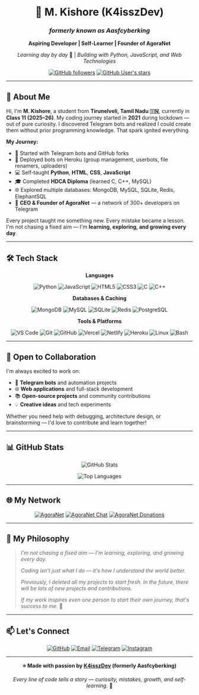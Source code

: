 <div align="center">

# 👋 M. Kishore (K4isszDev)
### *formerly known as Aasfcyberking*

**Aspiring Developer | Self-Learner | Founder of AgoraNet**

*Learning day by day* 🚀 | *Building with Python, JavaScript, and Web Technologies*

[![GitHub followers](https://img.shields.io/github/followers/K4isszDev?style=social)](https://github.com/K4isszDev)
[![GitHub User's stars](https://img.shields.io/github/stars/K4isszDev?style=social)](https://github.com/K4isszDev)

</div>

---

## 🎯 About Me

Hi, I'm **M. Kishore**, a student from **Tirunelveli, Tamil Nadu 🇮🇳**, currently in **Class 11 (2025–26)**. My coding journey started in **2021** during lockdown — out of pure curiosity. I discovered Telegram bots and realized I could create them without prior programming knowledge. That spark ignited everything.

**My Journey:**
- 🤖 Started with Telegram bots and GitHub forks
- 🚀 Deployed bots on Heroku (group management, userbots, file renamers, uploaders)
- 💻 Self-taught **Python**, **HTML**, **CSS**, **JavaScript**
- 🎓 Completed **HDCA Diploma** (learned C, C++, MySQL)
- 🌐 Explored multiple databases: MongoDB, MySQL, SQLite, Redis, ElephantSQL
- 👥 **CEO & Founder of AgoraNet** — a network of 300+ developers on Telegram

Every project taught me something new. Every mistake became a lesson. I'm not chasing a fixed aim — I'm **learning, exploring, and growing every day**.

---

## 🛠️ Tech Stack

<div align="center">

**Languages**

![Python](https://img.shields.io/badge/Python-3776AB?style=for-the-badge&logo=python&logoColor=white)
![JavaScript](https://img.shields.io/badge/JavaScript-F7DF1E?style=for-the-badge&logo=javascript&logoColor=black)
![HTML5](https://img.shields.io/badge/HTML5-E34C26?style=for-the-badge&logo=html5&logoColor=white)
![CSS3](https://img.shields.io/badge/CSS3-1572B6?style=for-the-badge&logo=css3&logoColor=white)
![C](https://img.shields.io/badge/C-A8B9CC?style=for-the-badge&logo=c&logoColor=white)
![C++](https://img.shields.io/badge/C++-00599C?style=for-the-badge&logo=cplusplus&logoColor=white)

**Databases & Caching**

![MongoDB](https://img.shields.io/badge/MongoDB-13AA52?style=for-the-badge&logo=mongodb&logoColor=white)
![MySQL](https://img.shields.io/badge/MySQL-4479A1?style=for-the-badge&logo=mysql&logoColor=white)
![SQLite](https://img.shields.io/badge/SQLite-003B57?style=for-the-badge&logo=sqlite&logoColor=white)
![Redis](https://img.shields.io/badge/Redis-DC382D?style=for-the-badge&logo=redis&logoColor=white)
![PostgreSQL](https://img.shields.io/badge/PostgreSQL-336791?style=for-the-badge&logo=postgresql&logoColor=white)

**Tools & Platforms**

![VS Code](https://img.shields.io/badge/VS%20Code-007ACC?style=for-the-badge&logo=visualstudiocode&logoColor=white)
![Git](https://img.shields.io/badge/Git-F05032?style=for-the-badge&logo=git&logoColor=white)
![GitHub](https://img.shields.io/badge/GitHub-181717?style=for-the-badge&logo=github&logoColor=white)
![Vercel](https://img.shields.io/badge/Vercel-000000?style=for-the-badge&logo=vercel&logoColor=white)
![Netlify](https://img.shields.io/badge/Netlify-00C7B7?style=for-the-badge&logo=netlify&logoColor=white)
![Heroku](https://img.shields.io/badge/Heroku-430098?style=for-the-badge&logo=heroku&logoColor=white)
![Linux](https://img.shields.io/badge/Linux-FCC624?style=for-the-badge&logo=linux&logoColor=black)
![Bash](https://img.shields.io/badge/Bash-4EAA25?style=for-the-badge&logo=gnubash&logoColor=white)

</div>

---

## 🤝 Open to Collaboration

I'm always excited to work on:
- 🤖 **Telegram bots** and automation projects
- 🌐 **Web applications** and full-stack development
- 📚 **Open-source projects** and community contributions
- 💡 **Creative ideas** and tech experiments

Whether you need help with debugging, architecture design, or brainstorming — I'd love to contribute and learn together!

---

## 📊 GitHub Stats

<div align="center">

![GitHub Stats](https://github-readme-stats.vercel.app/api?username=K4isszDev&show_icons=true&theme=radical)

![Top Languages](https://github-readme-stats.vercel.app/api/top-langs/?username=K4isszDev&layout=compact&theme=radical)

</div>

---

## 🌐 My Network

<div align="center">

[![AgoraNet](https://img.shields.io/badge/AgoraNet-Network-blueviolet?style=for-the-badge&logo=telegram&logoColor=white)](https://t.me/AgoraNet)
[![AgoraNet Chat](https://img.shields.io/badge/Chat-AgoraNet_Chat-blue?style=for-the-badge&logo=telegram&logoColor=white)](https://t.me/AgoraNet_Chat)
[![AgoraNet Donations](https://img.shields.io/badge/Donate-AgoraNet_Donations-brightgreen?style=for-the-badge&logo=telegram&logoColor=white)](https://t.me/AgoraNet_Donations)

</div>

---

## 💭 My Philosophy

> *I'm not chasing a fixed aim — I'm learning, exploring, and growing every day.*
> 
> *Coding isn't just what I do — it's how I understand the world better.*
> 
> *Previously, I deleted all my projects to start fresh. In the future, there will be lots of new projects and contributions.*
> 
> *If my work inspires even one person to start their own journey, that's success to me.* 🌱

---

## 📫 Let's Connect

<div align="center">

[![GitHub](https://img.shields.io/badge/GitHub-181717?style=for-the-badge&logo=github)](https://github.com/K4isszDev)
[![Email](https://img.shields.io/badge/Email-kishoredxd@gmail.com-D14836?style=for-the-badge&logo=gmail&logoColor=white)](mailto:kishoredxd@gmail.com)
[![Telegram](https://img.shields.io/badge/Telegram-@KishoreDxD-2CA5E0?style=for-the-badge&logo=telegram&logoColor=white)](https://t.me/KishoreDxD)
[![Instagram](https://img.shields.io/badge/Instagram-@K4issz.Luv-E4405F?style=for-the-badge&logo=instagram&logoColor=white)](https://instagram.com/K4issz.Luv)

</div>

---

<div align="center">

**⭐️ Made with passion by [K4isszDev](https://github.com/K4isszDev) (formerly Aasfcyberking)**

*Every line of code tells a story — curiosity, mistakes, growth, and self-learning.* 💫

</div>
